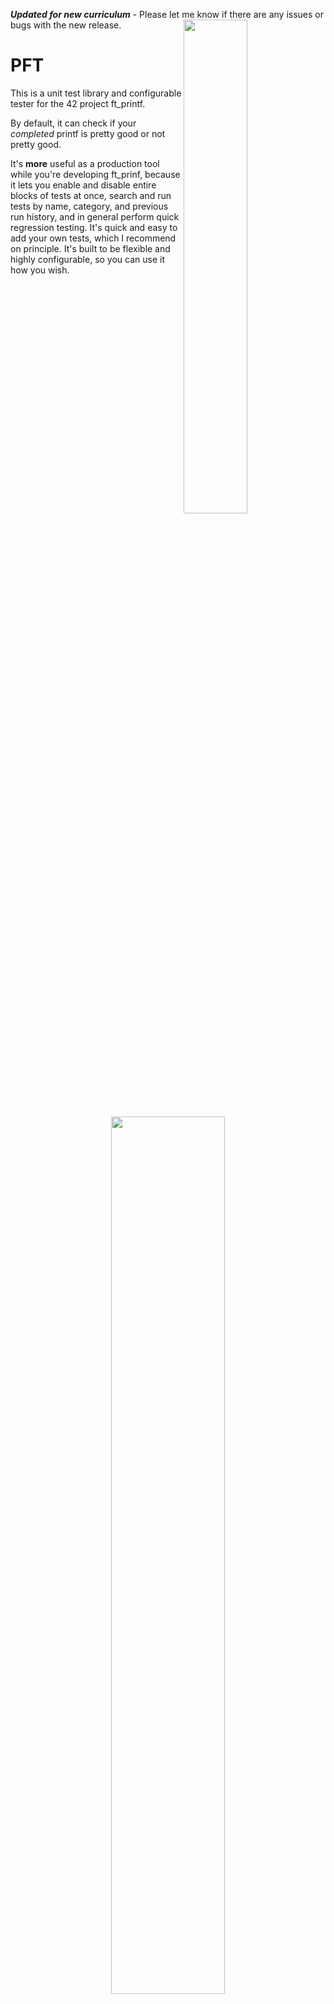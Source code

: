 ***Updated for new curriculum*** - Please let me know if there are any issues or bugs with the new release.
<img align="right"  src="https://i.imgur.com/tpVSrBr.png" width="45%" />  

# PFT

This is a unit test library and configurable tester for the 42 project ft\_printf.  

By default, it can check if your *completed* printf is pretty good or not pretty good.   

It's **more** useful as a production tool while you're developing ft\_prinf, because it lets you enable and disable entire blocks of tests at once, search and run tests by name, category, and previous run history, and in general perform quick regression testing. It's quick and easy to add your own tests, which I recommend on principle. It's built to be flexible and highly configurable, so you can use it how you wish.   

<p align="center">
  <img src="https://i.imgur.com/oFAc9EQ.png" width="60%" />
</p>

## Requirements

You have to have a Makefile in your project directory that will compile libftprintf.a as the default make option, and your libftprintf.a has to have ft\_printf inside.

Other than this, it should be completely general to all ft\_printf projects.  

### System Requirements (for computers outside the lab)
Requires PHP. All 42 lab computers should have PHP installed. See also [Compatibility with Other Systems](https://github.com/gavinfielder/pft/wiki/Compatibility-with-Other-Systems).

# Installation

In the root of your repo, run this command:

```
git clone https://github.com/gavinfielder/pft.git pft && echo "pft/" >> .gitignore
```
For most users, that is all that is required.  

### If your libft.a is separate from libftprintf.a   
If you include all required .o files (including your libft) in libftprintf.a, this is not necessary. If you do NOT, and require your libft separate, you must set `USE_SEPARATE_LIBFT=1` in options-config.ini, and make sure the path is correct. See options-config.ini, and it should be self-explanatory.  

For non-standard installation options, see [Installation](https://github.com/gavinfielder/pft/wiki/Installation).

# Usage
 - `./test s` runs all the tests that start with a string, in this case 's'. As you might guess, the `%s` tests start with 's'. Tests for the other specifiers (`%d`, `%f`, etc.) can be selected the same way.
 - `./test 42` runs test #42
 - `./test 42 84` runs all the enabled tests from #42 to #84
 - `./test` runs all the enabled tests
 - `./test help` shows examples and other help information.

You can also run specific types of tests by using [Wildcard Search](https://github.com/gavinfielder/pft/wiki/Wildcard-Search). See also [Test Naming Conventions](https://github.com/gavinfielder/pft/wiki/Test-Naming-Conventions).


<p align="center">
  <img src="https://i.imgur.com/uk5L1Hy.png" width="55%" />
</p>

When you fail a test, the file `results.txt` will show the results of the test including the first line of code for the test (most of them are one line anyway), the return values, what printf printed, and what ft\_printf printed.

<p align="center">
  <img src="https://i.imgur.com/6MtOZJR.png" width="65%" />
</p>


## Enabling and Disabling tests

I have provided scripts that make it easy to enable and disable tests. These scripts accept the same queries as the `./test` executable.  

 - `./disable-test s` Disables all tests that start with 's'
 - `./enable-test nocrash` Enables all tests that start with 'nocrash'
 - `./disable-test 42 84` Disables all tests from #42 to #84
 - `./disable-test && ./enable-test s` Disables all tests except tests that start with 's'.

You **can** call `./enable-test` (with no arguments) to enable all tests, but keep in mind that some tests are disabled by default because if you have not implemented certain bonuses, your ft\_printf will segfault.  

## Using PFT with LLDB or other debuggers

[Debugger compatibility mode](https://github.com/gavinfielder/pft/wiki/Debugger-Compatibility-Mode) ( `-d` ) is automatically turned on for single tests:   

`lldb ./test 42`   

# Known Issues

The 2020 update added `*` tests to the required features. Tests were added from https://github.com/cclaude42/PFT_2019, but these tests don't include enough combinations with other flags--looking for current 42 students to add such tests.  
  
Fork mode (`-x`) used in conjunction with `IGNORE_RETURN_VALUE=0` is currently not properly reporting expected return value in results.txt for many tests ([issue #11](https://github.com/gavinfielder/pft/issues/11)). This bug does not affect the pass/fail result of a test. Running in non-fork mode (`-X`) will show the correct return values. The default configuration has been set to `IGNORE_RETURN_VALUE=1`. If this issue might affect you, a warning will be printed in results.txt.

# How it works, in Brief

The Makefile creates two versions of each unit test function, one that uses ft\_printf, and one that uses printf. For each test, it redirects stdout to a file, calls the function. Once each version returns, it opens both files and reads each one byte by byte until *both* reach EOF. If any single byte differs, the test fails.  

# What's NOT Covered
Feel free to contribute tests for these:

 - Size modifiers `t`, `z`, `j`, and `q`.
 - `%n`
 - `'` (thousands separator flag)
 - `$` for dynamic precision. (`$` for argument selection is covered under `argnum_`)
### What's not covered very well
 - `*` (There are some tests, but not many combinations with other flags)
 - `%g`, `%e`, `%a` (some tests exist in the `moul` block, but they are not rigorously tested with flag combinations like the other tests)

# Other Documentation

The full documentation is available in the [Wiki](https://github.com/gavinfielder/pft/wiki). Here are some quick links:

 - [Installation](https://github.com/gavinfielder/pft/wiki/Installation)
 - [Usage](https://github.com/gavinfielder/pft/wiki/Usage)
   - [Wildcard Search](https://github.com/gavinfielder/pft/wiki/Wildcard-Search)
   - [Test Naming Conventions](https://github.com/gavinfielder/pft/wiki/Test-Naming-Conventions)
 - [What's Not Covered](https://github.com/gavinfielder/pft/wiki/What's-Not-Covered)
 - Workflow with PFT
   - [Enabling and Disabling Tests](https://github.com/gavinfielder/pft/wiki/Enabling-and-Disabling-Tests)
   - [Adding Tests](https://github.com/gavinfielder/pft/wiki/Adding-Tests)
 - Options and Configuration
   - [Run Options](https://github.com/gavinfielder/pft/wiki/Run-Options)
   - [Configuration Options](https://github.com/gavinfielder/pft/wiki/Configuration-Options)
   - [Configuration Guide](https://github.com/gavinfielder/pft/wiki/Configuration-Guide)
 - Additional Features
   - [Debugger Compatibility Mode](https://github.com/gavinfielder/pft/wiki/Debugger-Compatibility-Mode)
   - [Test History Logging](https://github.com/gavinfielder/pft/wiki/Test-History-Logging)
   - [Leaks Test (BETA)](https://github.com/gavinfielder/pft/wiki/Leaks-Test-(BETA))
 - [Troubleshooting](https://github.com/gavinfielder/pft/wiki/Troubleshooting)
 - [Compatibility With Other Systems](https://github.com/gavinfielder/pft/wiki/Compatibility-with-Other-Systems)
 - [Contributing to this repo (and possible future features)](https://github.com/gavinfielder/pft/wiki/Contributing-(and-possible-future-features))
 
## Todo List for the Unit Test Library
I occasionally get suggestions for the unit test library. I keep this list to keep track of what I want to do the next time I modify unit\_tests.c  
[Todo List for the Unit Test Library](https://github.com/gavinfielder/pft/issues/2)

# Usage Statistics

By default, PFT collects some usage statistics on every `make`. The full list of data collected is:
 - A SHA-1 hash of your `whoami` username.
 - Whether you're on the Fremont, Paris, or Moscow campus, or your `hostname` if none of those.
 - Whether it is a first install or a re-make.
 - The name of your configuration (`CONFIG_NAME` in options-config.ini)  

You can disable this behavior in options-config.ini, and/or see exactly what the script does in src/usage\_statistics.php. My reason in doing this is to have real usage data to show recruiters and hiring managers. If you're a 42 student and want to know more or see the collected data, feel free to message me on slack.

# Credits

The test method itself was adapted from outdated moulinette test files a buddy gave me, from which the author was ly@42.fr. The vast majority of code was written by me. The tests prefixed moul\_ were adapted from the moulinette test files, the tests with \_ftfc\_ were adapted from 42FileChecker. The vast majority of tests were written by me; some tests were contributed by [phtruong](https://github.com/nkone), [akharrou](https://github.com/akharrou), and [robbie](https://github.com/rpeepz). Big thanks to [cclaude](https://github.com/cclaude42) for doing the first update for the new curriculum.


Also thanks to:
- [rwright](https://github.com/wright08)
- [osfally](https://github.com/shaparder)
- [dfonarev](https://github.com/ruv1nce)  
for various suggestions and feature motivations.
